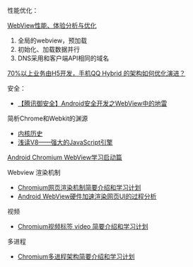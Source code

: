 性能优化：

[WebView性能、体验分析与优化](https://tech.meituan.com/WebViewPerf.html?utm_source=tool.lu)

1. 全局的webview，预加载
2. 初始化、加载数据并行
3. DNS采用和客户端API相同的域名

[70%以上业务由H5开发，手机QQ Hybrid 的架构如何优化演进？](https://mp.weixin.qq.com/s/evzDnTsHrAr2b9jcevwBzA)

安全：

- [【腾讯御安全】Android安全开发之WebView中的地雷](https://zhuanlan.zhihu.com/p/21787366)

简析Chrome和Webkit的渊源

- [内核历史](https://www.cnblogs.com/zichi/p/5116764.html)
- [浅读V8——强大的JavaScript引擎](https://www.jianshu.com/p/332c15fd7c7d)

[Android Chromium WebView学习启动篇](https://blog.csdn.net/luoshengyang/article/details/46569161)

Webview 渲染机制

- [Chromium网页渲染机制简要介绍和学习计划](https://blog.csdn.net/luoshengyang/article/details/50916769)
- [Android WebView硬件加速渲染网页UI的过程分析](https://blog.csdn.net/Luoshengyang/article/details/53366272)

视频

- [Chromium视频标签 video 简要介绍和学习计划](https://blog.csdn.net/luoshengyang/article/details/52009477)

多进程

- [Chromium多进程架构简要介绍和学习计划](https://blog.csdn.net/luoshengyang/article/details/47364477)
